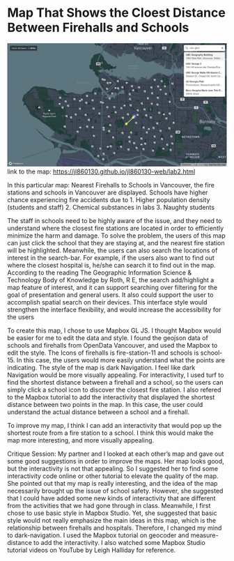 # Map That Shows the Cloest Distance Between Firehalls and Schools
![lab1.png](https://github.com/UBC-GEOB472-Spring2020/jl860130-lab2/blob/master/lab2.png)
link to the map: https://jl860130.github.io/jl860130-web/lab2.html

  In this particular map: Nearest Firehalls to Schools in Vancouver, the fire stations and schools in Vancouver are displayed. Schools have higher chance experiencing fire accidents due to 
	1.	Higher population density (students and staff)
	2.	Chemical substances in labs 
	3.	Naughty students

  The staff in schools need to be highly aware of the issue, and they need to understand where the closest fire stations are located in order to efficiently minimize the harm and damage. To solve the problem, the users of this map can just click the school that they are staying at, and the nearest fire station will be highlighted. Meanwhile, the users can also search the locations of interest in the search-bar. For example, if the users also want to find out where the closest hospital is, he/she can search it to find out in the map. According to the reading The Geographic Information Science & Technology Body of Knowledge by 	Roth, R E, the search add/highlight a map feature of interest, and it can support searching over filtering for the goal of presentation and general users. It also could support the user to accomplish spatial search on their devices. This interface style would strengthen the interface flexibility, and would increase the accessibility for the users

  To create this map, I chose to use Mapbox GL JS. I thought Mapbox would be easier for me to edit the data and style. I found the geojson data of schools and firehalls from OpenData Vancouver, and used the Mapbox to edit the style. The Icons of firehalls is fire-station-11 and schools is school-15. In this case, the users would more easily understand what the points are indicating. The style of the map is dark Navigation. I feel like dark Navigation would be more visually appealing. For interactivity, I used turf to find the shortest distance between a firehall and a school, so the users can simply click a school icon to discover the closest fire station. I also refered to the Mapbox tutorial to add the interactivity that displayed the shortest distance between two points in the map. In this case, the user could understand the actual distance between a school and a firehall. 

  To improve my map, I think I can add an interactivity that would pop up the shortest route from a fire station to a school. I think this would make the map more interesting, and more visually appealing. 
	
  Critique Session: My partner and I looked at each other’s map and gave out some good suggestions in order to improve the maps. Her map looks good, but the interactivity is not that appealing. So I suggested her to find some interactivity code online or other tutorial to elevate the quality of the map. She pointed out that my map is really interesting, and the idea of the map necessarily brought up the issue of school safety. However, she suggested that I could have added some new kinds of interactivity that are different from the activities that we had gone through in class. Meanwhile, I first chose to use basic style in Mapbox Studio. Yet, she suggested that basic style would not really emphasize the main ideas in this map, which is the relationship between firehalls and hospitals. Therefore, I changed my mind to dark-navigation. I used the Mapbox tutorial on geocoder and measure-distance to add the interactivity. I also watched some Mapbox Studio tutorial videos on YouTube by Leigh Halliday for reference.


